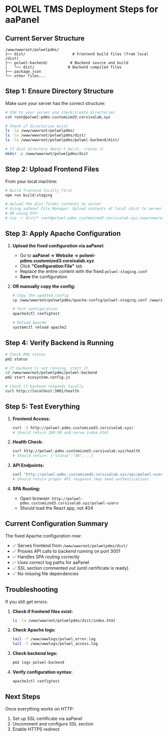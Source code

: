 # POLWEL TMS Deployment Steps for aaPanel

## Current Server Structure
```
/www/wwwroot/polwelpdms/
├── dist/                     # Frontend build files (from local /dist)
├── polwel-backend/          # Backend source and build
│   └── dist/               # Backend compiled files
├── package.json
└── other files...
```

## Step 1: Ensure Directory Structure

Make sure your server has the correct structure:

```bash
# SSH to your server and check/create directories
ssh root@polwel-pdms.customized3.corsivalab.xyz

# Check if directories exist
ls -la /www/wwwroot/polwelpdms/
ls -la /www/wwwroot/polwelpdms/dist/
ls -la /www/wwwroot/polwelpdms/polwel-backend/dist/

# If dist directory doesn't exist, create it
mkdir -p /www/wwwroot/polwelpdms/dist
```

## Step 2: Upload Frontend Files

From your local machine:
```bash
# Build frontend locally first
npm run build:staging

# Upload the dist folder contents to server
# Using aaPanel File Manager: Upload contents of local /dist to server /www/wwwroot/polwelpdms/dist/
# OR using SCP:
# scp -r dist/* root@polwel-pdms.customized3.corsivalab.xyz:/www/wwwroot/polwelpdms/dist/
```

## Step 3: Apply Apache Configuration

1. **Upload the fixed configuration via aaPanel:**
   - Go to **aaPanel → Website → polwel-pdms.customized3.corsivalab.xyz**
   - Click **"Configuration File"** tab
   - Replace the entire content with the fixed `polwel-staging.conf`
   - **Save** the configuration

2. **OR manually copy the config:**
   ```bash
   # Copy the updated config
   cp /www/wwwroot/polwelpdms/apache-config/polwel-staging.conf /www/server/panel/vhost/apache/polwel-pdms.customized3.corsivalab.xyz.conf
   
   # Test configuration
   apache2ctl configtest
   
   # Reload Apache
   systemctl reload apache2
   ```

## Step 4: Verify Backend is Running

```bash
# Check PM2 status
pm2 status

# If backend is not running, start it
cd /www/wwwroot/polwelpdms/polwel-backend
pm2 start ecosystem.config.js

# Check if backend responds locally
curl http://localhost:3001/health
```

## Step 5: Test Everything

1. **Frontend Access:**
   ```bash
   curl -I http://polwel-pdms.customized3.corsivalab.xyz/
   # Should return 200 OK and serve index.html
   ```

2. **Health Check:**
   ```bash
   curl http://polwel-pdms.customized3.corsivalab.xyz/health
   # Should return: {"status":"OK",...}
   ```

3. **API Endpoints:**
   ```bash
   curl "http://polwel-pdms.customized3.corsivalab.xyz/api/polwel-users?page=1&limit=10"
   # Should return proper API response (may need authentication)
   ```

4. **SPA Routing:**
   - Open browser: `http://polwel-pdms.customized3.corsivalab.xyz/polwel-users`
   - Should load the React app, not 404

## Current Configuration Summary

The fixed Apache configuration now:
- ✅ Serves frontend from `/www/wwwroot/polwelpdms/dist/`
- ✅ Proxies API calls to backend running on port 3001
- ✅ Handles SPA routing correctly
- ✅ Uses correct log paths for aaPanel
- ✅ SSL section commented out (until certificate is ready)
- ✅ No missing file dependencies

## Troubleshooting

If you still get errors:

1. **Check if frontend files exist:**
   ```bash
   ls -la /www/wwwroot/polwelpdms/dist/index.html
   ```

2. **Check Apache logs:**
   ```bash
   tail -f /www/wwwlogs/polwel_error.log
   tail -f /www/wwwlogs/polwel_access.log
   ```

3. **Check backend logs:**
   ```bash
   pm2 logs polwel-backend
   ```

4. **Verify configuration syntax:**
   ```bash
   apache2ctl configtest
   ```

## Next Steps

Once everything works on HTTP:
1. Set up SSL certificate via aaPanel
2. Uncomment and configure SSL section
3. Enable HTTPS redirect

